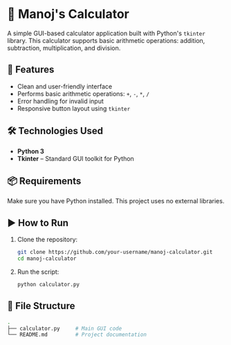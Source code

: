 # 🧮 Manoj's Calculator

A simple GUI-based calculator application built with Python's `tkinter` library. This calculator supports basic arithmetic operations: addition, subtraction, multiplication, and division.


## 🚀 Features

- Clean and user-friendly interface
- Performs basic arithmetic operations: `+`, `-`, `*`, `/`
- Error handling for invalid input
- Responsive button layout using `tkinter`

## 🛠️ Technologies Used

- **Python 3**
- **Tkinter** – Standard GUI toolkit for Python

## 📦 Requirements

Make sure you have Python installed. This project uses no external libraries.

## ▶️ How to Run

1. Clone the repository:

    ```bash
    git clone https://github.com/your-username/manoj-calculator.git
    cd manoj-calculator
    ```

2. Run the script:

    ```bash
    python calculator.py
    ```

## 📁 File Structure

```bash
.
├── calculator.py     # Main GUI code
└── README.md         # Project documentation

